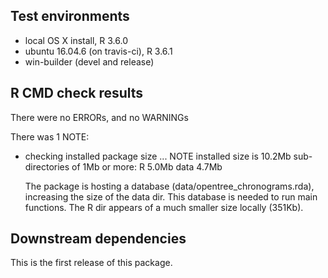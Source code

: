 ## Test environments
* local OS X install, R 3.6.0
* ubuntu 16.04.6 (on travis-ci), R 3.6.1
* win-builder (devel and release)

## R CMD check results
There were no ERRORs, and no WARNINGs

There was 1 NOTE:

* checking installed package size ... NOTE
    installed size is 10.2Mb
    sub-directories of 1Mb or more:
      R      5.0Mb
      data   4.7Mb

    The package is hosting a database (data/opentree_chronograms.rda), increasing the size of the data dir. This database is needed to run main functions.
    The R dir appears of a much smaller size locally (351Kb).

## Downstream dependencies

This is the first release of this package.
